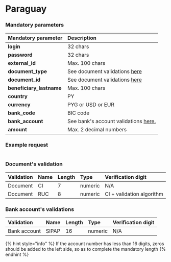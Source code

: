 # Paraguay

### Mandatory parameters

| **Mandatory parameter** | **Description** |
| :--- | :--- |
| **login** | 32 chars |
| **password** | 32 chars |
| **external\_id** | Max. 100 chars |
| **document\_type** | See document validations [here](paraguay.md#documents-validation) |
| **document\_id** | See document validations [here](paraguay.md#documents-validation) |
| **beneficiary\_lastname** | Max. 100 chars |
| **country** | PY |
| **currency** | PYG or USD or EUR |
| **bank\_code** | BIC code |
| **bank\_account** | See bank's account validations [here.](paraguay.md#bank-accounts-validations) |
| **amount** | Max. 2 decimal numbers |

### Example request

```text

```

### Document's validation

| Validation | Name | Length | Type | Verification digit |
| :--- | :--- | :--- | :--- | :--- |
| Document | CI | 7 | numeric | N/A |
| Document | RUC | 8 | numeric | CI + validation algorithm |

### Bank account's validations

| Validation | Name | Length | Type | Verification digit |
| :--- | :--- | :--- | :--- | :--- |
| Bank account | SIPAP | 16 | numeric | N/A |

{% hint style="info" %}
If the account number has less than 16 digits, zeros should be added to the left side, so as to complete the mandatory length
{% endhint %}

